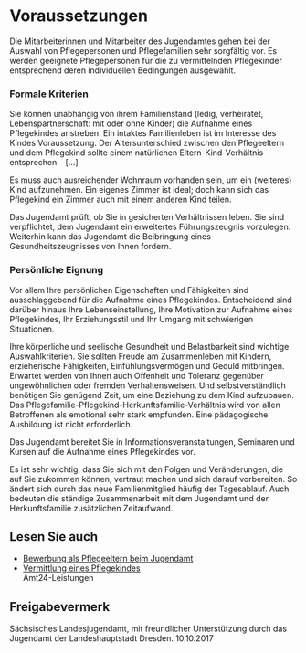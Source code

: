 # Voraussetzungen

Die Mitarbeiterinnen und Mitarbeiter des Jugendamtes gehen bei der Auswahl von Pflegepersonen und Pflegefamilien sehr sorgfältig vor. Es werden geeignete Pflegepersonen für die zu vermittelnden Pflegekinder entsprechend deren individuellen Bedingungen ausgewählt.

### Formale Kriterien

Sie können unabhängig von ihrem Familienstand (ledig, verheiratet, Lebenspartnerschaft: mit oder ohne Kinder) die Aufnahme eines Pflegekindes anstreben. Ein intaktes Familienleben ist im Interesse des Kindes Voraussetzung. Der Altersunterschied zwischen den Pflegeeltern und dem Pflegekind sollte einem natürlichen Eltern-Kind-Verhältnis entsprechen.  [...]

Es muss auch ausreichender Wohnraum vorhanden sein, um ein (weiteres) Kind aufzunehmen. Ein eigenes Zimmer ist ideal; doch kann sich das Pflegekind ein Zimmer auch mit einem anderen Kind teilen.

Das Jugendamt prüft, ob Sie in gesicherten Verhältnissen leben. Sie sind verpflichtet, dem Jugendamt ein erweitertes Führungszeugnis vorzulegen. Weiterhin kann das Jugendamt die Beibringung eines Gesundheitszeugnisses von Ihnen fordern.

### Persönliche Eignung

Vor allem Ihre persönlichen Eigenschaften und Fähigkeiten sind ausschlaggebend für die Aufnahme eines Pflegekindes. Entscheidend sind darüber hinaus Ihre Lebenseinstellung, Ihre Motivation zur Aufnahme eines Pflegekindes, Ihr Erziehungsstil und Ihr Umgang mit schwierigen Situationen.

Ihre körperliche und seelische Gesundheit und Belastbarkeit sind wichtige Auswahlkriterien. Sie sollten Freude am Zusammenleben mit Kindern, erzieherische Fähigkeiten, Einfühlungsvermögen und Geduld mitbringen. Erwartet werden von Ihnen auch Offenheit und Toleranz gegenüber ungewöhnlichen oder fremden Verhaltensweisen. Und selbstverständlich benötigen Sie genügend Zeit, um eine Beziehung zu dem Kind aufzubauen. Das Pflegefamilie-Pflegekind-Herkunftsfamilie-Verhältnis wird von allen Betroffenen als emotional sehr stark empfunden. Eine pädagogische Ausbildung ist nicht erforderlich.

Das Jugendamt bereitet Sie in Informationsveranstaltungen, Seminaren und Kursen auf die Aufnahme eines Pflegekindes vor.

Es ist sehr wichtig, dass Sie sich mit den Folgen und Veränderungen, die auf Sie zukommen können, vertraut machen und sich darauf vorbereiten. So ändert sich durch das neue Familienmitglied häufig der Tagesablauf. Auch bedeuten die ständige Zusammenarbeit mit dem Jugendamt und der Herkunftsfamilie zusätzlichen Zeitaufwand.

## Lesen Sie auch

* [Bewerbung als Pflegeeltern beim Jugendamt](https://amt24dev.sachsen.de/zufi/leistungen/6000480)
* [Vermittlung eines Pflegekindes](https://amt24dev.sachsen.de/zufi/leistungen/6000456)  
  Amt24-Leistungen

## Freigabevermerk

Sächsisches Landesjugendamt, mit freundlicher Unterstützung durch das Jugendamt der Landeshauptstadt Dresden. 10.10.2017

